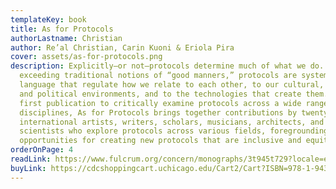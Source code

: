 ```yaml
---
templateKey: book
title: As for Protocols
authorLastname: Christian
author: Re’al Christian, Carin Kuoni & Eriola Pira
cover: assets/as-for-protocols.png
description: Explicitly—or not—protocols determine much of what we do. Far
  exceeding traditional notions of “good manners,” protocols are systems of
  language that regulate how we relate to each other, to our cultural, social,
  and political environments, and to the technologies that create them. The
  first publication to critically examine protocols across a wide range of
  disciplines, As for Protocols brings together contributions by twenty-four
  international artists, writers, scholars, musicians, architects, and
  scientists who explore protocols across various fields, foregrounding
  opportunities for creating new protocols that are inclusive and equitable.
orderOnPage: 4
readLink: https://www.fulcrum.org/concern/monographs/3t945t729?locale=en
buyLink: https://cdcshoppingcart.uchicago.edu/Cart2/Cart?ISBN=978-1-943208-98-2&PRESS=amherst
---
```

